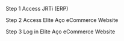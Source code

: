 <!-- PLANNING -->

Step 1
Access JRTi (ERP)

Step 2
Access Elite Aço eCommerce Website

Step 3
Log in Elite Aço eCommerce Website